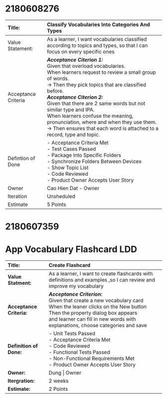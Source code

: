 # 2180608276
| Title:                | Classify Vocabularies Into Categories And Types      |
| :-------------------- | :--------------------------------------------------- | 
| Value Statement:      | As a learner, I want vocabularies classified according to topics and types, so that I can focus on every specific ones
| Acceptance Criteria   | **_Acceptance Citerion 1:_**</br> Given that overload vocabularies.</br> When learners request to review a small group of words.</br> -> Then they pick topics that are classified before.</br> **_Acceptance Citerion 2:_**</br> Given that there are 2 same words but not similar type and IPA.</br> When learners confuse the meaning, pronunciation, where and when they use them.</br> -> Then ensures that each word is attached to a record, type and topic.
| Defintion of Done     |  - Acceptance Criteria Met</br> - Test Cases Passed</br> - Package Into Specific Folders</br> - Synchronize Folders Between Devices</br> - Show Topic List</br>  - Code Reviewed</br> - Product Owner Accepts User Story
| Owner                 | Cao Hien Dat - Owner                                 |
| Iteration             | Unsheduled                                           |
| Estimate              | 5 Points                                             |
# 2180607359
# App Vocabulary Flashcard LDD #

| **Title:**|Create Flashcard |
| :----- | :---------- |
| **Value Statment:**  | As a learner, I want to create flashcards with definitions and examples ,so I can review and improve my vocabulary |
|**Acceptance Criteria:**|**_Acceptance Criterion:_**  </br> Given that create a new vocabulary card </br> When the leaner clicks on the New button </br> Then the property dialog box appears </br>   and learner can fill in new words with explanations, choose categories and save| 
|**Definition of Done:**| - Unit Tests Passed </br>- Acceptance Criteria Met </br>- Code Reviewed </br>- Functional Tests Passed </br>- Non-Functional Requirements Met </br>- Product Owner Accepts User Story |    
|**Owner:**| Dung \| Owner |
|**Itergration:**| 2 weeks|
|**Estimate:**| 2 Points|
